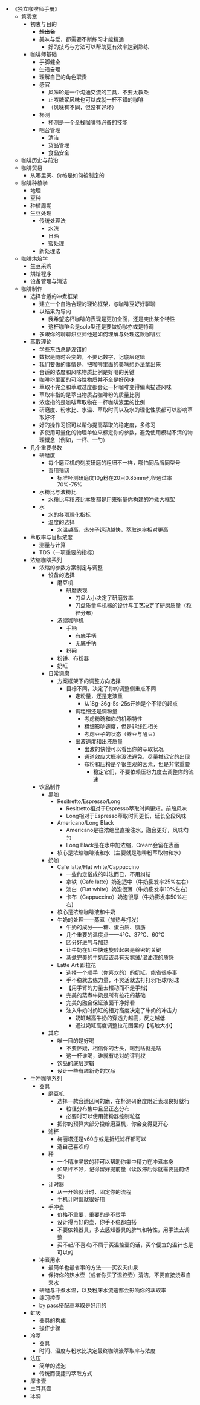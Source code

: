 - 《独立咖啡师手册》
    - 第零章
      - 初衷与目的
        - ~~想出名~~
        - 美味与爱，都需要不断练习才能精通
          - 好的技巧与方法可以帮助更有效率达到熟练
      - 咖啡师基础
        - ~~手脚健全~~
        - ~~生活自理~~
        - 理解自己的角色职责
        - 感官
          - 风味轮是一个沟通交流的工具，不要太教条
          - 止咳糖浆风味也可以成就一杯不错的咖啡
          - （风味有不同，但没有好坏）
        - 杯测
          - 杯测是一个全栈咖啡师必备的技能
        - 吧台管理
          - 清洁
          - 货品管理
          - 食品安全
    - 咖啡历史与前沿
    - 咖啡贸易
      - 从哪里买、价格是如何被制定的
    - 咖啡种植学
      - 地理
      - 豆种
      - 种植周期
      - 生豆处理
        - 传统处理法
          - 水洗
          - 日晒
          - 蜜处理
        - 新处理法
    - 咖啡烘焙学
      - 生豆采购
      - 烘焙程序
      - 设备管理与清洁
    - 咖啡制作
      - 选择合适的冲煮框架
        - 建立一个自洽合理的理论框架，与咖啡豆好好聊聊
        - 以结果为导向
          - 我希望这杯咖啡的表现是更加全面，还是突出某个特性
          - 这杯咖啡会是solo型还是要做奶咖亦或是特调
        - 多跟你的聊聊烘豆师他是如何理解与处理这款咖啡豆
      - 萃取理论
        - 学些东西总是没错的
        - 数据是随时会变的，不要记数字，记底层逻辑
        - 我们要做的事情是，把咖啡里面的美味想办法拿出来
        - 合适的浓度和风味物质比例是好喝的关键
        - 咖啡粉里面的可溶性物质并不全是好风味
        - 萃取不完全和萃取过度都会让一杯咖啡变得偏离描述风味
        - 萃取率指的是萃出物质占咖啡粉的质量比例
        - 浓度指的是咖啡萃取物在一杯咖啡液里的比例
        - 研磨度、粉水比、水温、萃取时间以及水的理化性质都可以影响萃取好坏
        - 好的操作习惯可以帮你提高萃取的稳定度，多练习
        - 多使用可量化的物理单位来标定你的参数，避免使用模糊不清的物理概念（例如，一杯、一勺）
      - 几个重要参数
        - 研磨度
          - 每个磨豆机的刻度研磨的粗细不一样，哪怕同品牌同型号
          - 善用筛网
            - 标准杯测研磨度10g粉在20目0.85mm孔径通过率70%-75%
        - 水粉比与液粉比
          - 水粉比与粉液比本质都是用来衡量你构建的冲煮大框架
        - 水
          - 水的各项理化指标
          - 温度的选择
            - 水温越高，热分子运动越快，萃取速率相对更高
      - 萃取率与目标浓度
        - 测量与计算
        - TDS（一项重要的指标） 
      - 浓缩咖啡系列
        - 浓缩的参数方案制定与调整
          - 设备的选择
            - 磨豆机
              - 研磨表现
                - 刀盘大小决定了研磨效率
                - 刀盘质量与机器的设计与工艺决定了研磨质量（粒径分布）
            - 浓缩咖啡机
              - 手柄
                - 有底手柄
                - 无底手柄
              - 粉碗
            - 粉锤、布粉器
            - 奶缸
          - 日常调磨
            - 方案框架下的调整方向选择
              - 目标不同，决定了你的调整侧重点不同
                - 定粉量，还是定液重
                  - 从18g-36g-5s-25s开始是个不错的起点
                - 调粗细还是调粉量
                  - 考虑粉碗和你的机器特性
                  - 粗细影响速度，但是非线性相关
                  - 考虑豆子的状态（养豆与醒豆）
                - 出液速度和出液质量
                  - 出液的快慢可以看出你的萃取状况
                  - 通道效应大概率没法避免，尽量推迟它的出现
                  - 布粉和压粉是个很主观的因素，但是非常重要
                    - 稳定它们，不要依赖压粉力度去调整你的流速
        - 饮品制作
          - 黑咖
            - Resitretto/Espresso/Long
              - Resitretto相对于Espresso萃取时间更短，前段风味
              - Long相对于Espresso萃取时间更长，延长全段风味
            - Americano/Long Black
              - Americano是往浓缩里直接注水，融合更好，风味均匀
              - Long Black是在水中加浓缩，Cream会留在表面
            - 核心是浓缩咖啡液和水（主要就是咖啡粉萃取物和水）
          - 奶咖
            - Cafe latte/Flat white/Cappuccino
              - 一些约定俗成的叫法而已，不用纠结
              - 拿铁（Cafe latte）奶泡适中（牛奶膨发率25%左右）
              - 澳白（Flat white）奶泡很薄（牛奶膨发率10%左右）
              - 卡布（Cappuccino）奶泡很厚（牛奶膨发率50%左右)
            - 核心是浓缩咖啡液和牛奶
            - 牛奶的处理——蒸煮（加热与打发）
              - 牛奶的成分——糖、蛋白质、脂肪
              - 几个重要的温度点——4℃、37℃、60℃
              - 区分好进气与加热
              - 让牛奶在缸中快速旋转起来是绵密的关键
              - 蒸煮完美的牛奶应该具有天鹅绒/湿油漆的质感
            - Latte Art 即拉花
              - 选择一个顺手（你喜欢的）的奶缸，能省很多事
              - 手不稳就去练力量，不灵活就去打打羽毛球/网球
              - 【用手臂的力量去摆动而不是手指】
              - 完美的蒸煮牛奶是所有拉花的基础
              - 完美的融合保证液面干净好看
              - 注入牛奶时奶缸的相对高度决定了牛奶的冲击力
                - 奶缸越高牛奶的穿透力越高，反之越低
                - 通过奶缸高度调整拉花图案的【笔触大小】
          - 其它
            - 唯一目的是好喝
              - 不要怀疑，相信你的舌头，喝到啥就是啥
              - 这一杯谁喝，谁就有绝对的评判权
            - 饮品的底层逻辑
            - 设计一些有趣新奇的饮品
      - 手冲咖啡系列
        - 器具
          - 磨豆机
            - 选择一款合适区间的磨，在杯测研磨度附近表现良好就行
              - 粒径分布集中且呈正态分布
              - 必要时可以使用筛粉器控制粒径
            - 把你的预算大部分投给磨豆机，你会变得更开心
          - 滤杯
            - 梅丽塔还是v60亦或是折纸滤杯都可以
            - 选自己喜欢的
          - 秤
            - 一个精准灵敏的秤可以帮助你集中精力在冲煮本身
            - 如果秤不好，记得留好提前量（读数滞后你就需要提前结束）
          - 计时器
            - 从一开始就计时，固定你的流程
            - 手机计时器就很好用
          - 手冲壶
            - 价格不重要，重要的是不烫手
            - 设计得再好的壶，你手不稳都白搭
            - 不要依赖器具，多去感知器具的脾气和特性，用手法去调整
            - 买不起/不喜欢/不屑于买温控壶的话，买个便宜的温针也是可以的
        - 冲煮用水
          - 最简单也最省事的方法——买农夫山泉
          - 保持你的热水壶（或者你买了温控壶）清洁，不要直接烧煮自来水
        - 研磨与冲煮水温，以及粉床水流速都会影响你的萃取率
        - 练习控壶
        - by pass搭配高萃取是好用的
      - 虹吸
        - 器具的构成
        - 操作步骤
      - 冷萃
        - 器具
        - 时间、温度与粉水比决定最终咖啡液萃取率与浓度
      - 法压
        - 简单的滤泡
        - 传统而便捷的萃取方式
      - 摩卡壶
      - 土耳其壶
      - 冰滴
